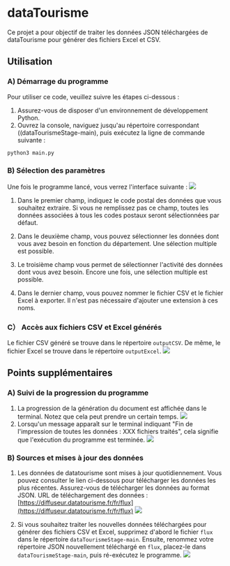 # dataTourisme
Ce projet a pour objectif de traiter les données JSON téléchargées de dataTourisme pour générer des fichiers Excel et CSV.

## Utilisation

### A) Démarrage du programme
Pour utiliser ce code, veuillez suivre les étapes ci-dessous :
1. Assurez-vous de disposer d'un environnement de développement Python.
2. Ouvrez la console, naviguez jusqu'au répertoire correspondant ((dataTourismeStage-main), puis exécutez la ligne de commande suivante :
```bash
python3 main.py
```
### B) Sélection des paramètres
Une fois le programme lancé, vous verrez l'interface suivante :
![](image/interface.png)
1. Dans le premier champ, indiquez le code postal des données que vous souhaitez extraire. Si vous ne remplissez pas ce champ, toutes les données associées à tous les codes postaux seront sélectionnées par défaut.

2. Dans le deuxième champ, vous pouvez sélectionner les données dont vous avez besoin en fonction du département. Une sélection multiple est possible.

3. Le troisième champ vous permet de sélectionner l'activité des données dont vous avez besoin. Encore une fois, une sélection multiple est possible.

4. Dans le dernier champ, vous pouvez nommer le fichier CSV et le fichier Excel à exporter. Il n'est pas nécessaire d'ajouter une extension à ces noms.

### C） Accès aux fichiers CSV et Excel générés
Le fichier CSV généré se trouve dans le répertoire `outputCSV`. De même, le fichier Excel se trouve dans le répertoire `outputExcel`.
![](image/outputRepertoire.png)


## Points supplémentaires

### A) Suivi de la progression du programme

1) La progression de la génération du document est affichée dans le terminal. Notez que cela peut prendre un certain temps.
![](image/terminal.png)
2) Lorsqu'un message apparaît sur le terminal indiquant "Fin de l'impression de toutes les données : XXX fichiers traités", cela signifie que l'exécution du programme est terminée.
![](image/fin.png)

### B) Sources et mises à jour des données

1) Les données de datatourisme sont mises à jour quotidiennement. Vous pouvez consulter le lien ci-dessous pour télécharger les données les plus récentes. Assurez-vous de télécharger les données au format JSON.
URL de téléchargement des données : [https://diffuseur.datatourisme.fr/fr/flux](https://diffuseur.datatourisme.fr/fr/flux)
![](image/dataTourism.png)

2) Si vous souhaitez traiter les nouvelles données téléchargées pour générer des fichiers CSV et Excel, supprimez d'abord le fichier `flux` dans le répertoire `dataTourismeStage-main`. Ensuite, renommez votre répertoire JSON nouvellement téléchargé en `flux`, placez-le dans `dataTourismeStage-main`, puis ré-exécutez le programme.
![](image/flux.png)
